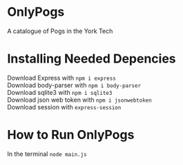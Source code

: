 # OnlyPogs
A catalogue of Pogs in the York Tech

# Installing Needed Depencies
Download Express with `npm i express`  
Download body-parser with `npm i body-parser`  
Download sqlite3 with `npm i sqlite3`  
Download json web token with `npm i jsonwebtoken`  
Download session with `express-session`  

#  How to Run OnlyPogs
In the terminal `node main.js`